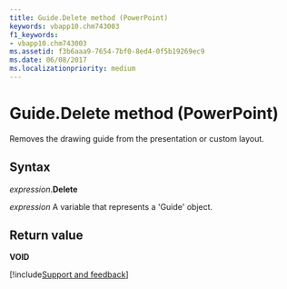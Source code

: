 ```yaml
---
title: Guide.Delete method (PowerPoint)
keywords: vbapp10.chm743003
f1_keywords:
- vbapp10.chm743003
ms.assetid: f3b6aaa9-7654-7bf0-8ed4-0f5b19269ec9
ms.date: 06/08/2017
ms.localizationpriority: medium
---
```



# Guide.Delete method (PowerPoint)

Removes the drawing guide from the presentation or custom layout.


## Syntax

_expression_.**Delete**

_expression_ A variable that represents a 'Guide' object.


## Return value

 **VOID**

[!include[Support and feedback](~/includes/feedback-boilerplate.md)]